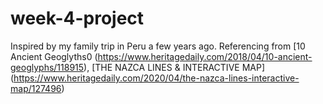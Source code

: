 # week-4-project
 
 Inspired by my family trip in Peru a few years ago.
 Referencing from [10 Ancient Geoglyths0 (https://www.heritagedaily.com/2018/04/10-ancient-geoglyphs/118915), [THE NAZCA LINES & INTERACTIVE MAP] (https://www.heritagedaily.com/2020/04/the-nazca-lines-interactive-map/127496)
 
